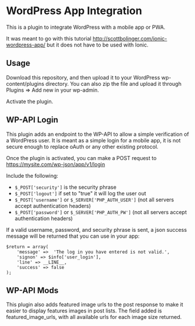 # WordPress App Integration

This is a plugin to integrate WordPress with a mobile app or PWA.

It was meant to go with this tutorial http://scottbolinger.com/ionic-wordpress-app/ but it does not have to be used with Ionic.

## Usage

Download this repository, and then upload it to your WordPress wp-content/plugins directory. You can also zip the file and upload it through Plugins => Add new in your wp-admin.

Activate the plugin.

## WP-API Login

This plugin adds an endpoint to the WP-API to allow a simple verification of a WordPress user. It is meant as a simple login for a mobile app, it is not secure enough to replace oAuth or any other existing protocol.

Once the plugin is activated, you can make a POST request to https://mysite.com/wp-json/app/v1/login

Include the following:

- `$_POST['security']` is the security phrase
- `$_POST['logout']` if set to "true" it will log the user out
- `$_POST['username']` or `$_SERVER['PHP_AUTH_USER']` (not all servers accept authentication headers)
- `$_POST['password']` or `$_SERVER['PHP_AUTH_PW']` (not all servers accept authentication headers)

If a valid username, password, and security phrase is sent, a json success message will be returned that you can use in your app:

	$return = array(
		'message' =>  'The log in you have entered is not valid.',
		'signon' => $info['user_login'],
		'line' => __LINE__,
		'success' => false
	);

## WP-API Mods

This plugin also adds featured image urls to the post response to make it easier to display features images in post lists. The field added is featured_image_urls, with all available urls for each image size returned.